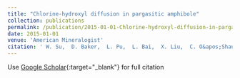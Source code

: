 ```yaml
---
title: "Chlorine-hydroxyl diffusion in pargasitic amphibole"
collection: publications
permalink: /publication/2015-01-01-Chlorine-hydroxyl-diffusion-in-pargasitic-amphibole
date: 2015-01-01
venue: 'American Mineralogist'
citation: ' W. Su,  D. Baker,  L. Pu,  L. Bai,  X. Liu,  C. O&apos;Shaughnessy, &quot;Chlorine-hydroxyl diffusion in pargasitic amphibole.&quot; American Mineralogist, 2015.'
---
```

Use [Google Scholar](https://scholar.google.com/scholar?q=Chlorine+hydroxyl+diffusion+in+pargasitic+amphibole){:target="_blank"} for full citation